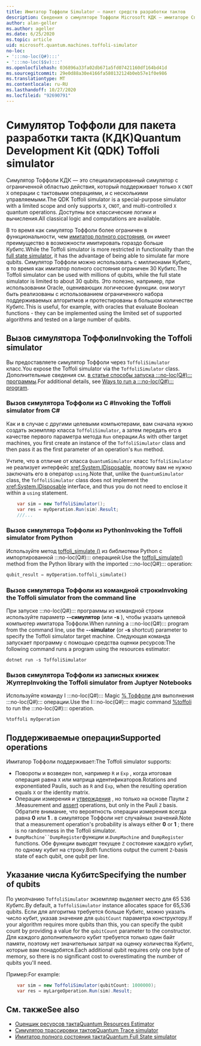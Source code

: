 ```yaml
---
title: Имитатор Тоффоли Simulator — пакет средств разработки тактов
description: Сведения о симуляторе Тоффоли Microsoft КДК — имитаторе Специального целевого симулятора, который можно использовать с миллионами Кубитс.
author: alan-geller
ms.author: ageller
ms.date: 6/25/2020
ms.topic: article
uid: microsoft.quantum.machines.toffoli-simulator
no-loc:
- ':::no-loc(Q#):::'
- ':::no-loc($$v):::'
ms.openlocfilehash: 036896a33fa02db671a5fd07421160df164bd41d
ms.sourcegitcommit: 29e0d88a30e4166fa580132124b0eb57e1f0e986
ms.translationtype: MT
ms.contentlocale: ru-RU
ms.lasthandoff: 10/27/2020
ms.locfileid: "92690791"
---
```

# <a name="quantum-development-kit-qdk-toffoli-simulator"></a><span data-ttu-id="3c035-103">Симулятор Тоффоли для пакета разработки такта (КДК)</span><span class="sxs-lookup"><span data-stu-id="3c035-103">Quantum Development Kit (QDK) Toffoli simulator</span></span>

<span data-ttu-id="3c035-104">Симулятор Тоффоли КДК — это специализированный симулятор с ограниченной областью действия, который поддерживает только `X` `CNOT` `X` операции с тактовыми операциями, и с несколькими управляемыми.</span><span class="sxs-lookup"><span data-stu-id="3c035-104">The QDK Toffoli simulator is a special-purpose simulator with a limited scope and only supports `X`, `CNOT`, and multi-controlled `X` quantum operations.</span></span> <span data-ttu-id="3c035-105">Доступны все классические логики и вычисления.</span><span class="sxs-lookup"><span data-stu-id="3c035-105">All classical logic and computations are available.</span></span>

<span data-ttu-id="3c035-106">В то время как симулятор Тоффоли более ограничен в функциональности, чем [имитатор полного состояния](xref:microsoft.quantum.machines.full-state-simulator), он имеет преимущество в возможности имитировать гораздо больше Кубитс.</span><span class="sxs-lookup"><span data-stu-id="3c035-106">While the Toffoli simulator is more restricted in functionality than the [full state simulator](xref:microsoft.quantum.machines.full-state-simulator), it has the advantage of being able to simulate far more qubits.</span></span> <span data-ttu-id="3c035-107">Симулятор Тоффоли можно использовать с миллионами Кубитс, в то время как имитатор полного состояния ограничен 30 Кубитс.</span><span class="sxs-lookup"><span data-stu-id="3c035-107">The Toffoli simulator can be used with millions of qubits, while the full state simulator is limited to about 30 qubits.</span></span> <span data-ttu-id="3c035-108">Это полезно, например, при использовании Oracle, оценивающих логические функции. они могут быть реализованы с использованием ограниченного набора поддерживаемых алгоритмов и протестированы в большом количестве Кубитс.</span><span class="sxs-lookup"><span data-stu-id="3c035-108">This is useful, for example, with oracles that evaluate Boolean functions - they can be implemented using the limited set of supported algorithms and tested on a large number of qubits.</span></span>

## <a name="invoking-the-toffoli-simulator"></a><span data-ttu-id="3c035-109">Вызов симулятора Тоффоли</span><span class="sxs-lookup"><span data-stu-id="3c035-109">Invoking the Toffoli simulator</span></span>

<span data-ttu-id="3c035-110">Вы предоставляете симулятор Тоффоли через `ToffoliSimulator` класс.</span><span class="sxs-lookup"><span data-stu-id="3c035-110">You expose the Toffoli simulator via the `ToffoliSimulator` class.</span></span> <span data-ttu-id="3c035-111">Дополнительные сведения см. [в статье способы запуска :::no-loc(Q#)::: программы](xref:microsoft.quantum.guide.host-programs).</span><span class="sxs-lookup"><span data-stu-id="3c035-111">For additional details, see [Ways to run a :::no-loc(Q#)::: program](xref:microsoft.quantum.guide.host-programs).</span></span>

### <a name="invoking-the-toffoli-simulator-from-c"></a><span data-ttu-id="3c035-112">Вызов симулятора Тоффоли из C #</span><span class="sxs-lookup"><span data-stu-id="3c035-112">Invoking the Toffoli simulator from C#</span></span>

<span data-ttu-id="3c035-113">Как и в случае с другими целевыми компьютерами, вам сначала нужно создать экземпляр класса `ToffoliSimulator`, а затем передать его в качестве первого параметра метода `Run` операции.</span><span class="sxs-lookup"><span data-stu-id="3c035-113">As with other target machines, you first create an instance of the `ToffoliSimulator` class and then pass it as the first parameter of an operation's `Run` method.</span></span>

<span data-ttu-id="3c035-114">Учтите, что в отличие от класса `QuantumSimulator` класс `ToffoliSimulator` не реализует интерфейс <xref:System.IDisposable>, поэтому вам не нужно заключать его в оператор `using`.</span><span class="sxs-lookup"><span data-stu-id="3c035-114">Note that, unlike the `QuantumSimulator` class, the `ToffoliSimulator` class does not implement the <xref:System.IDisposable> interface, and thus you do not need to enclose it within a `using` statement.</span></span>

```csharp
    var sim = new ToffoliSimulator();
    var res = myOperation.Run(sim).Result;
    ///...
```

### <a name="invoking-the-toffoli-simulator-from-python"></a><span data-ttu-id="3c035-115">Вызов симулятора Тоффоли из Python</span><span class="sxs-lookup"><span data-stu-id="3c035-115">Invoking the Toffoli simulator from Python</span></span>

<span data-ttu-id="3c035-116">Используйте метод [toffoli_simulate ()](https://docs.microsoft.com/python/qsharp-core/qsharp.loader.qsharpcallable) из библиотеки Python с импортированной :::no-loc(Q#)::: операцией:</span><span class="sxs-lookup"><span data-stu-id="3c035-116">Use the [toffoli_simulate()](https://docs.microsoft.com/python/qsharp-core/qsharp.loader.qsharpcallable) method from the Python library with the imported :::no-loc(Q#)::: operation:</span></span>

```python
qubit_result = myOperation.toffoli_simulate()
```

### <a name="invoking-the-toffoli-simulator-from-the-command-line"></a><span data-ttu-id="3c035-117">Вызов симулятора Тоффоли из командной строки</span><span class="sxs-lookup"><span data-stu-id="3c035-117">Invoking the Toffoli simulator from the command line</span></span>

<span data-ttu-id="3c035-118">При запуске :::no-loc(Q#)::: программы из командной строки используйте параметр **--симулятор** (или **-s** ), чтобы указать целевой компьютер имитатора Тоффоли.</span><span class="sxs-lookup"><span data-stu-id="3c035-118">When running a :::no-loc(Q#)::: program from the command line, use the **--simulator** (or **-s** shortcut) parameter to specify the Toffoli simulator target machine.</span></span> <span data-ttu-id="3c035-119">Следующая команда запускает программу с помощью средства оценки ресурсов:</span><span class="sxs-lookup"><span data-stu-id="3c035-119">The following command runs a program using the resources estimator:</span></span> 

```dotnetcli
dotnet run -s ToffoliSimulator
```

### <a name="invoking-the-toffoli-simulator-from-juptyer-notebooks"></a><span data-ttu-id="3c035-120">Вызов симулятора Тоффоли из записных книжек Жуптер</span><span class="sxs-lookup"><span data-stu-id="3c035-120">Invoking the Toffoli simulator from Juptyer Notebooks</span></span>

<span data-ttu-id="3c035-121">Используйте команду I :::no-loc(Q#)::: Magic [% Тоффоли](xref:microsoft.quantum.iqsharp.magic-ref.toffoli) для выполнения :::no-loc(Q#)::: операции.</span><span class="sxs-lookup"><span data-stu-id="3c035-121">Use the I:::no-loc(Q#)::: magic command [%toffoli](xref:microsoft.quantum.iqsharp.magic-ref.toffoli) to run the :::no-loc(Q#)::: operation.</span></span>

```
%toffoli myOperation
```

## <a name="supported-operations"></a><span data-ttu-id="3c035-122">Поддерживаемые операции</span><span class="sxs-lookup"><span data-stu-id="3c035-122">Supported operations</span></span>

<span data-ttu-id="3c035-123">Имитатор Тоффоли поддерживает:</span><span class="sxs-lookup"><span data-stu-id="3c035-123">The Toffoli simulator supports:</span></span>

* <span data-ttu-id="3c035-124">Повороты и возведен пол, например `R` и `Exp` , когда итоговая операция равна `X` или матрица идентификаторов.</span><span class="sxs-lookup"><span data-stu-id="3c035-124">Rotations and exponentiated Paulis, such as `R` and `Exp`, when the resulting operation equals `X` or the identity matrix.</span></span>
* <span data-ttu-id="3c035-125">Операции измерения и [утверждения](xref:Microsoft.Quantum.Diagnostics.AssertMeasurement) , но только на основе Паули `Z` .</span><span class="sxs-lookup"><span data-stu-id="3c035-125">Measurement and [assert](xref:Microsoft.Quantum.Diagnostics.AssertMeasurement) operations, but only in the Pauli `Z` basis.</span></span> <span data-ttu-id="3c035-126">Обратите внимание, что вероятность операции измерения всегда равна **0** или **1** . в симуляторе Тоффоли нет случайных значений.</span><span class="sxs-lookup"><span data-stu-id="3c035-126">Note that a measurement operation's probability is always either **0** or **1** ; there is no randomness in the Toffoli simulator.</span></span>
* <span data-ttu-id="3c035-127">`DumpMachine``DumpRegister`функции и.</span><span class="sxs-lookup"><span data-stu-id="3c035-127">`DumpMachine` and `DumpRegister` functions.</span></span>
<span data-ttu-id="3c035-128">Обе функции выводят текущее `Z` состояние каждого кубит, по одному кубит на строку.</span><span class="sxs-lookup"><span data-stu-id="3c035-128">Both functions output the current `Z`-basis state of each qubit, one qubit per line.</span></span>

## <a name="specifying-the-number-of-qubits"></a><span data-ttu-id="3c035-129">Указание числа Кубитс</span><span class="sxs-lookup"><span data-stu-id="3c035-129">Specifying the number of qubits</span></span>

<span data-ttu-id="3c035-130">По умолчанию `ToffoliSimulator` экземпляр выделяет место для 65 536 Кубитс.</span><span class="sxs-lookup"><span data-stu-id="3c035-130">By default, a `ToffoliSimulator` instance allocates space for 65,536 qubits.</span></span>
<span data-ttu-id="3c035-131">Если для алгоритма требуется больше Кубитс, можно указать число кубит, указав значение для `qubitCount` параметра конструктору.</span><span class="sxs-lookup"><span data-stu-id="3c035-131">If your algorithm requires more qubits than this, you can specify the qubit count by providing a value for the `qubitCount` parameter to the constructor.</span></span>
<span data-ttu-id="3c035-132">Для каждого дополнительного кубит требуется только один байт памяти, поэтому нет значительных затрат на оценку количества Кубитс, которые вам понадобятся.</span><span class="sxs-lookup"><span data-stu-id="3c035-132">Each additional qubit requires only one byte of memory, so there is no significant cost to overestimating the number of qubits you'll need.</span></span>

<span data-ttu-id="3c035-133">Пример:</span><span class="sxs-lookup"><span data-stu-id="3c035-133">For example:</span></span>

```csharp
    var sim = new ToffoliSimulator(qubitCount: 1000000);
    var res = myLargeOperation.Run(sim).Result;
```

## <a name="see-also"></a><span data-ttu-id="3c035-134">См. также</span><span class="sxs-lookup"><span data-stu-id="3c035-134">See also</span></span>

- [<span data-ttu-id="3c035-135">Оценщик ресурсов такта</span><span class="sxs-lookup"><span data-stu-id="3c035-135">Quantum Resources Estimator</span></span>](xref:microsoft.quantum.machines.resources-estimator)
- [<span data-ttu-id="3c035-136">Симулятор трассировки тактов</span><span class="sxs-lookup"><span data-stu-id="3c035-136">Quantum Trace simulator</span></span>](xref:microsoft.quantum.machines.qc-trace-simulator.intro)
- [<span data-ttu-id="3c035-137">Имитатор полного состояния такта</span><span class="sxs-lookup"><span data-stu-id="3c035-137">Quantum Full State simulator</span></span>](xref:microsoft.quantum.machines.full-state-simulator) 
